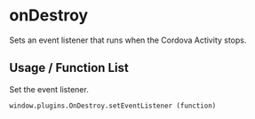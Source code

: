 onDestroy
==================

Sets an event listener that runs when the Cordova Activity stops.

Usage / Function List
----------------------

Set the event listener.
````
window.plugins.OnDestroy.setEventListener (function)
````
